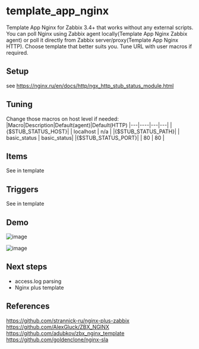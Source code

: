# template_app_nginx

Template App Nginx for Zabbix 3.4+ that works without any external scripts.  
You can poll Nginx using Zabbix agent locally(Template App Nginx Zabbix agent) or poll it directly from Zabbix server/proxy(Template App Nginx HTTP). Choose template that better suits you. Tune URL with user macros if required.  

## Setup

see https://nginx.ru/en/docs/http/ngx_http_stub_status_module.html

## Tuning

Change those macros on host level if needed:
|Macro|Description|Default(agent)|Default(HTTP)
|---|----|---|---|
|{$STUB_STATUS_HOST}| | localhost | n/a |
|{$STUB_STATUS_PATH}| | basic_status | basic_status|
|{$STUB_STATUS_PORT}| | 80 | 80 |

## Items

See in template

## Triggers

See in template

## Demo

![image](https://user-images.githubusercontent.com/14870891/40243447-ee32cc5a-5ac8-11e8-9a9f-7bb101f088df.png)

![image](https://user-images.githubusercontent.com/14870891/40243215-5c5d3018-5ac8-11e8-8a48-8d6fece9a890.png)

## Next steps

- access.log parsing
- Nginx plus template

## References

https://github.com/strannick-ru/nginx-plus-zabbix  
https://github.com/AlexGluck/ZBX_NGINX  
https://github.com/adubkov/zbx_nginx_template  
https://github.com/goldenclone/nginx-sla  